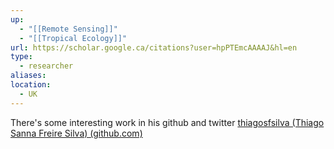 ```yaml
---
up:
  - "[[Remote Sensing]]"
  - "[[Tropical Ecology]]"
url: https://scholar.google.ca/citations?user=hpPTEmcAAAAJ&hl=en
type:
  - researcher
aliases: 
location:
  - UK
---
```


There's some interesting work in his github and twitter
[thiagosfsilva (Thiago Sanna Freire Silva) (github.com)](https://github.com/thiagosfsilva)